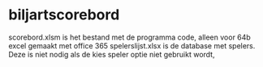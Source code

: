 # biljartscorebord
scorebord.xlsm is het bestand met de programma code, alleen voor 64b excel gemaakt met office 365
spelerslijst.xlsx is de database met spelers. Deze is niet nodig als de kies speler optie niet gebruikt wordt,
